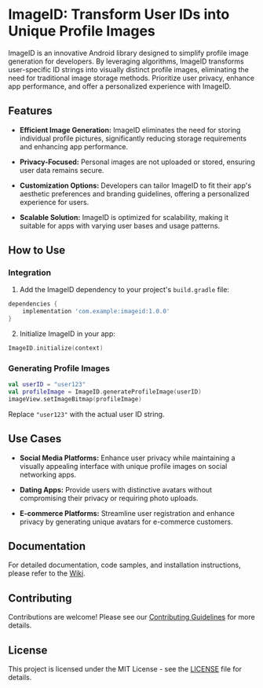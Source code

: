 # ImageID: Transform User IDs into Unique Profile Images

ImageID is an innovative Android library designed to simplify profile image generation for developers. By leveraging algorithms, ImageID transforms user-specific ID strings into visually distinct profile images, eliminating the need for traditional image storage methods. Prioritize user privacy, enhance app performance, and offer a personalized experience with ImageID.

## Features

- **Efficient Image Generation:** ImageID eliminates the need for storing individual profile pictures, significantly reducing storage requirements and enhancing app performance.
  
- **Privacy-Focused:** Personal images are not uploaded or stored, ensuring user data remains secure.

- **Customization Options:** Developers can tailor ImageID to fit their app's aesthetic preferences and branding guidelines, offering a personalized experience for users.

- **Scalable Solution:** ImageID is optimized for scalability, making it suitable for apps with varying user bases and usage patterns.

## How to Use

### Integration

1. Add the ImageID dependency to your project's `build.gradle` file:

```groovy
dependencies {
    implementation 'com.example:imageid:1.0.0'
}
```

2. Initialize ImageID in your app:

```kotlin
ImageID.initialize(context)
```

### Generating Profile Images

```kotlin
val userID = "user123"
val profileImage = ImageID.generateProfileImage(userID)
imageView.setImageBitmap(profileImage)
```

Replace `"user123"` with the actual user ID string.

## Use Cases

- **Social Media Platforms:** Enhance user privacy while maintaining a visually appealing interface with unique profile images on social networking apps.
  
- **Dating Apps:** Provide users with distinctive avatars without compromising their privacy or requiring photo uploads.

- **E-commerce Platforms:** Streamline user registration and enhance privacy by generating unique avatars for e-commerce customers.

## Documentation

For detailed documentation, code samples, and installation instructions, please refer to the [Wiki](https://github.com/yourusername/ImageID/wiki).

## Contributing

Contributions are welcome! Please see our [Contributing Guidelines](CONTRIBUTING.md) for more details.

## License

This project is licensed under the MIT License - see the [LICENSE](LICENSE) file for details.
